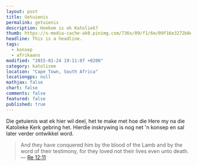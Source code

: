 ```yaml
---
layout: post
title: Getuienis
permalink: getuienis
description: Hoekom is ek Katoliek?
thumb: https://s-media-cache-ak0.pinimg.com/736x/09/f1/6e/09f16e3272b8edba2ecbf5443059cc12.jpg
headline: This is a headline.
tags:
  - konsep
  - afrikaans
modified: "2015-01-24 19:11:07 +0200"
category: katolisme
location: "Cape Town, South Africa"
locationgps: null
mathjax: false
chart: false
comments: false
featured: false
published: true
---
```


Die getuienis wat ek hier wil deel, het te make met hoe die Here my na die Katolieke Kerk gebring het. Hierdie inskrywing is nog net 'n konsep en sal later verder ontwikkel word.

> And they have conquered him by the blood of the Lamb and by the word of their testimony, for they loved not their lives even unto death. &mdash; <a target="_blank" href = "http://biblia.com/bible/rsvce/Re12.11">Re 12:11</a>
